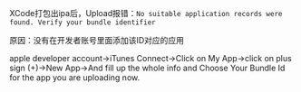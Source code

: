 XCode打包出ipa后，Upload报错：``No suitable application records were found. Verify your bundle identifier``

原因：没有在开发者账号里面添加该ID对应的应用


apple developer account->iTunes Connect->Click on My App->click on plus sign (+)->New App->And fill up the whole info and Choose Your Bundle Id for the app you are uploading now.